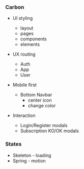 ### Carbon

- UI styling
  - layout
  - pages
  - components
  - elements

- UX routing
  - Auth
  - App
  - User

- Mobile first
  - Bottom Navbar
    - center icon
    - change color

- Interaction
  - Login/Register modals
  - Subscription KO/OK modals





### States
- Skeleton - loading
- Spring - motion